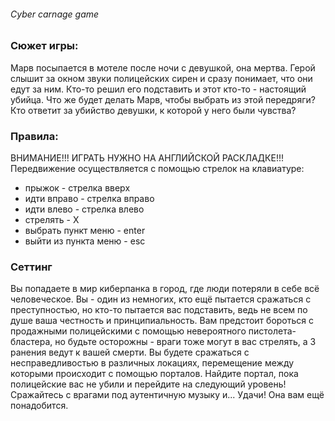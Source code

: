 ###### Cyber carnage game

### Сюжет игры:

Марв посыпается в мотеле после ночи с девушкой, она мертва. Герой слышит за окном звуки полицейских сирен 
и сразу понимает, что они едут за ним. Кто-то решил его подставить и этот кто-то - настоящий убийца. 
Что же будет делать Марв, чтобы выбрать из этой передряги? Кто ответит за убийство девушки, к которой 
у него были чувства?

### Правила:

ВНИМАНИЕ!!! ИГРАТЬ НУЖНО НА АНГЛИЙСКОЙ РАСКЛАДКЕ!!!
Передвижение осуществляется с помощью стрелок на клавиатуре:
  * прыжок - стрелка вверх
  * идти вправо - стрелка вправо
  * идти влево - стрелка влево
  * стрелять - X
  * выбрать пункт меню - enter
  * выйти из пункта меню - esc

### Сеттинг

Вы попадаете в мир киберпанка в город, где люди потеряли в себе всё человеческое. Вы - один из немногих, кто ещё
пытается сражаться с преступностью, но кто-то пытается вас подставить, ведь не всем по душе ваша честность и 
принципиальность. Вам предстоит бороться с продажными полицейскими с помощью невероятного пистолета-бластера, 
но будьте осторожны - враги тоже могут в вас стрелять, а 3 ранения ведут к вашей смерти.
Вы будете сражаться с несправедливостью в различных локациях, перемещение между которыми происходит с помощью
порталов. Найдите портал, пока полицейские вас не убили и перейдите на следующий уровень!
Сражайтесь с врагами под аутентичную музыку и... Удачи! Она вам ещё понадобится.
